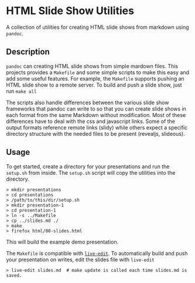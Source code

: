 # HTML Slide Show Utilities

A collection of utilities for creating HTML slide shows from markdown using `pandoc`.

## Description

`pandoc` can creating HTML slide shows from simple mardown files. This projects provides
a `Makefile` and some simple scripts to make this easy and add some useful features. For
example, the `Makefile` supports pushing an HTML slide show to a remote server. To build
and push a slide show, just run `make all`

The scripts also handle differences between the various slide show frameworks that pandoc
can write to so that you can create slide shows in each format from the same Markdown without
modification. Most of these differences have to deal with the css and javascript links. Some
of the output formats reference remote links (slidy) while others expect a specific
directory structure with the needed files to be present (revealjs, slideous).

## Usage

To get started, create a directory for your presentations and run the `setup.sh` from
inside. The `setup.sh` script will copy the utilities into the directory.

    > mkdir presentations
    > cd presentations
    > /path/to/this/dir/setup.sh
    > mkdir presentation-1
    > cd presentation-1
    > ln -s ../Makefile
    > cp ../slides.md ./
    > make
    > firefox html/00-slides.html

This will build the example demo presentation.

The `Makefile` is compatible with [`live-edit`](https://github.com/CD3/live-edit). To
automatically build and push your presentation on writes, edit the slides file with `live-edit`

    > live-edit slides.md  # make update is called each time slides.md is saved.
